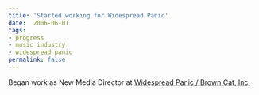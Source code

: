 ```yaml
---
title: 'Started working for Widespread Panic'
date:  2006-06-01
tags:
- progress
- music industry
- widespread panic
permalink: false
---
```

Began work as New Media Director at [Widespread Panic / Brown Cat, Inc.](https://widespreadpanic.com)
